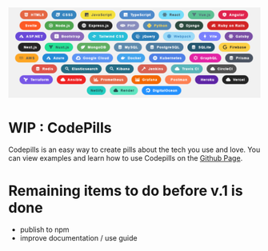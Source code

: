 <div align="center">
  <img src="./gitimage.png" alt="CodePills look good enough to eat" width="800">
</div>

# WIP : CodePills
Codepills is an easy way to create pills about the tech you use and love. 
You can view examples and learn how to use Codepills on the [Github Page](https://allanocelot.github.io/codepills/).


# Remaining items to do before v.1 is done
 - publish to npm
 - improve documentation / use guide